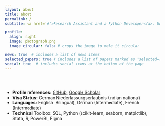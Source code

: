 ```yaml
---
layout: about
title: about
permalink: /
subtitle: <a href='#'>Research Assistant and a Python Developer</a>, University of Trier, Germany

profile:
  align: right
  image: photograph.png
  image_circular: false # crops the image to make it circular

news: true  # includes a list of news items
selected_papers: true # includes a list of papers marked as "selected={true}"
social: true  # includes social icons at the bottom of the page
---
```


<br />
<br />

* **Profile references:** <a href="https://github.com/sumitdeole">GitHub</a>, <a href="https://scholar.google.de/citations?user=BpmeH88AAAAJ&hl=en">Google Scholar</a>
* **Visa Status:** German Niederlassungserlaubnis (Indian national) 
* **Languages:** English (Bilingual), German (Intermediate), French (Intermediate)
* **Technical** Toolbox: SQL, Python (scikit-learn, seaborn, matplotlib), Stata, R, PowerBI, Figma
